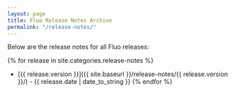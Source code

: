 ```yaml
---
layout: page
title: Fluo Release Notes Archive
permalink: "/release-notes/"
---
```


Below are the release notes for all Fluo releases:

{% for release in site.categories.release-notes %}
* [{{ release.version }}]({{ site.baseurl }}/release-notes/{{ release.version }}/) - {{ release.date | date_to_string }}
{% endfor %}

